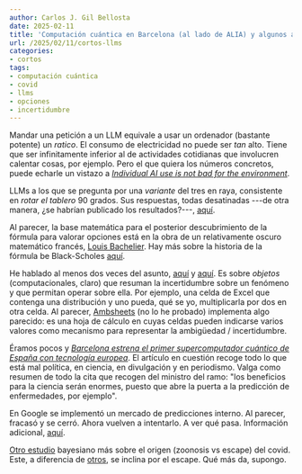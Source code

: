 ```yaml
---
author: Carlos J. Gil Bellosta
date: 2025-02-11
title: 'Computación cuántica en Barcelona (al lado de ALIA) y algunos asuntos más'
url: /2025/02/11/cortos-llms
categories:
- cortos
tags:
- computación cuántica
- covid
- llms
- opciones
- incertidumbre
---
```


Mandar una petición a un LLM equivale a usar un ordenador (bastante potente) un _ratico_. El consumo de electricidad no puede ser _tan_ alto. Tiene que ser infinitamente inferior al de actividades cotidianas que involucren calentar cosas, por ejemplo. Pero el que quiera los números concretos, puede echarle un vistazo a [_Individual AI use is not bad for the environment_](https://andymasley.substack.com/p/individual-ai-use-is-not-bad-for).

LLMs a los que se pregunta por una _variante_ del tres en raya, consistente en _rotar el tablero_ 90 grados. Sus respuestas, todas desatinadas ---de otra manera, ¿se habrían publicado los resultados?---, [aquí](https://mindmatters.ai/2025/01/some-lessons-from-deepseek-compared-with-other-chatbots/).

Al parecer, la base matemática para el posterior descubrimiento de la fórmula para valorar opciones está en la obra de un relativamente oscuro matemático francés, [Louis Bachelier](https://es.wikipedia.org/wiki/Louis_Bachelier). Hay más sobre la historia de la fórmula be Black-Scholes [aquí](https://www.youtube.com/watch?v=hyIu6AOKsKU).

He hablado al menos dos veces del asunto,
[aquí](/2011/06/24/sobre-el-libro-the-flaw-of-averages/) y [aquí](/2021/09/21/aun-mas-sobre-propagacion-de-errores-y-rv/). Es sobre _objetos_ (computacionales, claro) que resuman la incertidumbre sobre un fenómeno y que permitan operar sobre ella. Por ejemplo, una celda de Excel que contenga una distribución y uno pueda, qué se yo, multiplicarla por dos en otra celda. Al parecer,
[Ambsheets](https://www.inkandswitch.com/ambsheets/)
(no lo he probado) implementa algo parecido: es una hoja de cálculo en cuyas celdas pueden indicarse varios valores como mecanismo para representar la ambigüedad / incertidumbre.

Éramos pocos y [_Barcelona estrena el primer supercomputador cuántico de España con tecnología europea_](https://www.eldiario.es/catalunya/barcelona-dispone-primer-supercomputador-cuantico-espana-tecnologia-europea_1_12032553.html). El artículo en cuestión recoge todo lo que está mal política, en ciencia, en divulgación y en periodismo. Valga como resumen de todo la cita que recogen del ministro del ramo: "los beneficios para la ciencia serán enormes, puesto que abre la puerta a la predicción de enfermedades, por ejemplo".

En Google se implementó un mercado de predicciones interno. Al parecer, fracasó y se cerró. Ahora vuelven a intentarlo. A ver qué pasa. Información adicional,
[aquí](https://asteriskmag.com/issues/08/the-death-and-life-of-prediction-markets-at-google).

[Otro estudio](https://www.nber.org/papers/w33428) bayesiano más sobre el origen (zoonosis vs escape) del covid. Este, a diferencia de [otros](https://www.astralcodexten.com/p/practically-a-book-review-rootclaim), se inclina por el escape. Qué más da, supongo.
